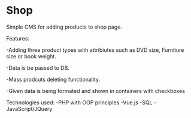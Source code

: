 # Shop

Simple CMS for adding products to shop page.

Features:

-Adding three product types with attribiutes such as DVD size, Furniture size or book weight.

-Data is be passed to DB.

-Mass prodcuts deleting functionality.

-Given data is being formated and shown in containers with checkboxes

Technologies used:
-PHP with OOP principles
-Vue.js
-SQL
-JavaScript/JQuery


